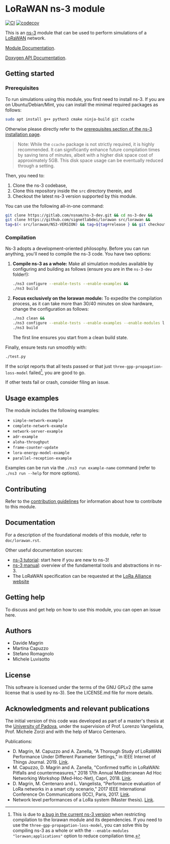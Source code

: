 # LoRaWAN ns-3 module #

[![CI](https://github.com/signetlabdei/lorawan/actions/workflows/per-commit.yml/badge.svg)](https://github.com/signetlabdei/lorawan/actions)
[![codecov](https://codecov.io/gh/signetlabdei/lorawan/graph/badge.svg?token=EVBlTb4LgQ)](https://codecov.io/gh/signetlabdei/lorawan)

This is an [ns-3](https://www.nsnam.org "ns-3 Website") module that can be used
to perform simulations of a [LoRaWAN](https://lora-alliance.org/about-lorawan
"LoRa Alliance") network.

[Module Documentation](https://signetlabdei.github.io/lorawan-docs/models/build/html/lorawan.html).

[Doxygen API Documentation](https://www.nsnam.org/docs/doxygen/index.html).

## Getting started ##

### Prerequisites ###

To run simulations using this module, you first need to install ns-3. If you are on Ubuntu/Debian/Mint, you can install the minimal required packages as follows:

```bash
sudo apt install g++ python3 cmake ninja-build git ccache
```

Otherwise please directly refer to the [prerequisites section of the ns-3 installation page](https://www.nsnam.org/wiki/Installation#Prerequisites).

> Note: While the `ccache` package is not strictly required, it is highly recommended. It can significantly enhance future compilation times by saving tens of minutes, albeit with a higher disk space cost of approximately 5GB. This disk space usage can be eventually reduced through a setting.

Then, you need to:

1. Clone the ns-3 codebase,
2. Clone this repository inside the `src` directory therein, and
3. Checkout the latest ns-3 version supported by this module.

You can use the following all-in-one command:

```bash
git clone https://gitlab.com/nsnam/ns-3-dev.git && cd ns-3-dev &&
git clone https://github.com/signetlabdei/lorawan src/lorawan &&
tag=$(< src/lorawan/NS3-VERSION) && tag=${tag#release } && git checkout $tag -b $tag
```

### Compilation ###

Ns-3 adopts a development-oriented philosophy. Before you can run anything, you'll need to compile the ns-3 code. You have two options:

1. **Compile ns-3 as a whole:** Make all simulation modules available by configuring and building as follows (ensure you are in the `ns-3-dev` folder!):

   ```bash
   ./ns3 configure --enable-tests --enable-examples &&
   ./ns3 build
   ```

2. **Focus exclusively on the lorawan module:** To expedite the compilation process, as it can take more than 30/40 minutes on slow hardware, change the configuration as follows:

   ```bash
   ./ns3 clean &&
   ./ns3 configure --enable-tests --enable-examples --enable-modules lorawan &&
   ./ns3 build
   ```

   The first line ensures you start from a clean build state.

Finally, ensure tests run smoothly with:

```bash
./test.py
```

If the script reports that all tests passed or that just `three-gpp-propagation-loss-model` failed[^1], you are good to go.

If other tests fail or crash, consider filing an issue.

[^1]: This is due to [a bug in the current ns-3 version](https://gitlab.com/nsnam/ns-3-dev/-/issues/965) when restricting compilation to the lorawan module and its dependencies. If you need to use the `three-gpp-propagation-loss-model`, you can solve this by compiling ns-3 as a whole or with the `--enable-modules "lorawan;applications"` option to reduce compilation time.

## Usage examples ##

The module includes the following examples:

- `simple-network-example`
- `complete-network-example`
- `network-server-example`
- `adr-example`
- `aloha-throughput`
- `frame-counter-update`
- `lora-energy-model-example`
- `parallel-reception-example`

Examples can be run via the `./ns3 run example-name` command (refer to `./ns3 run --help` for more options).

## Contributing ##

Refer to the [contribution guidelines](.github/CONTRIBUTING.md) for information
about how to contribute to this module.

## Documentation ##

For a description of the foundational models of this module, refer to `doc/lorawan.rst`.

Other useful documentation sources:

- [ns-3 tutorial](https://www.nsnam.org/docs/tutorial/html/ "ns-3 Tutorial"): start here if you are new to ns-3!
- [ns-3 manual](https://www.nsnam.org/docs/manual/html/ "ns-3 Manual"): overview of the fundamental tools and abstractions in ns-3.
- The LoRaWAN specification can be requested at the [LoRa Alliance
  website](http://www.lora-alliance.org)

## Getting help ##

To discuss and get help on how to use this module, you can open an issue here.

## Authors ##

- Davide Magrin
- Martina Capuzzo
- Stefano Romagnolo
- Michele Luvisotto

## License ##

This software is licensed under the terms of the GNU GPLv2 (the same license
that is used by ns-3). See the LICENSE.md file for more details.

## Acknowledgments and relevant publications ##

The initial version of this code was developed as part of a master's thesis at
the [University of Padova](https://unipd.it "Unipd homepage"), under the
supervision of Prof. Lorenzo Vangelista, Prof. Michele Zorzi and with the help
of Marco Centenaro.

Publications:

- D. Magrin, M. Capuzzo and A. Zanella, "A Thorough Study of LoRaWAN Performance Under Different
  Parameter Settings," in IEEE Internet of Things Journal. 2019.
  [Link](http://ieeexplore.ieee.org/stamp/stamp.jsp?tp=&arnumber=8863372&isnumber=6702522).
- M. Capuzzo, D. Magrin and A. Zanella, "Confirmed traffic in LoRaWAN: Pitfalls
  and countermeasures," 2018 17th Annual Mediterranean Ad Hoc Networking
  Workshop (Med-Hoc-Net), Capri, 2018. [Link](https://ieeexplore.ieee.org/abstract/document/8407095).
- D. Magrin, M. Centenaro and L. Vangelista, "Performance evaluation of LoRa
  networks in a smart city scenario," 2017 IEEE International Conference On
  Communications (ICC), Paris, 2017. [Link](http://ieeexplore.ieee.org/document/7996384/).
- Network level performances of a LoRa system (Master thesis). [Link](http://tesi.cab.unipd.it/53740/1/dissertation.pdf).

